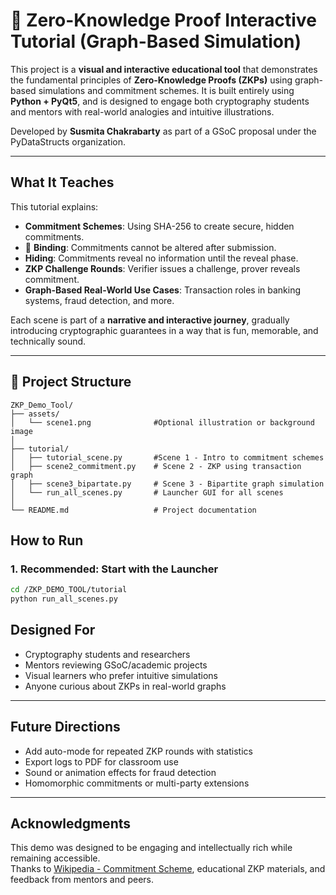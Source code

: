 # 🔐 Zero-Knowledge Proof Interactive Tutorial (Graph-Based Simulation)

This project is a **visual and interactive educational tool** that demonstrates the fundamental principles of **Zero-Knowledge Proofs (ZKPs)** using graph-based simulations and commitment schemes. It is built entirely using **Python + PyQt5**, and is designed to engage both cryptography students and mentors with real-world analogies and intuitive illustrations.

Developed by **Susmita Chakrabarty** as part of a GSoC proposal under the PyDataStructs organization.

---

##  What It Teaches

This tutorial explains:

-  **Commitment Schemes**: Using SHA-256 to create secure, hidden commitments.
- 🔐 **Binding**: Commitments cannot be altered after submission.
-  **Hiding**: Commitments reveal no information until the reveal phase.
- **ZKP Challenge Rounds**: Verifier issues a challenge, prover reveals commitment.
- **Graph-Based Real-World Use Cases**: Transaction roles in banking systems, fraud detection, and more.

Each scene is part of a **narrative and interactive journey**, gradually introducing cryptographic guarantees in a way that is fun, memorable, and technically sound.

---

## 📁 Project Structure
```plaintext
ZKP_Demo_Tool/
├── assets/
│   └── scene1.png              #Optional illustration or background image
│
├── tutorial/
│   ├── tutorial_scene.py       #Scene 1 - Intro to commitment schemes
│   ├── scene2_commitment.py    # Scene 2 - ZKP using transaction graph
│   ├── scene3_bipartate.py     # Scene 3 - Bipartite graph simulation
│   └── run_all_scenes.py       # Launcher GUI for all scenes
│
└── README.md                   # Project documentation

```
## How to Run

### 1. Recommended: Start with the Launcher

```bash
cd /ZKP_DEMO_TOOL/tutorial
python run_all_scenes.py
```
## Designed For

- Cryptography students and researchers  
- Mentors reviewing GSoC/academic projects  
- Visual learners who prefer intuitive simulations  
- Anyone curious about ZKPs in real-world graphs  

---

## Future Directions

- Add auto-mode for repeated ZKP rounds with statistics  
- Export logs to PDF for classroom use  
- Sound or animation effects for fraud detection  
- Homomorphic commitments or multi-party extensions  

---

## Acknowledgments

This demo was designed to be engaging and intellectually rich while remaining accessible.  
Thanks to [Wikipedia - Commitment Scheme](https://en.wikipedia.org/wiki/Commitment_scheme), educational ZKP materials, and feedback from mentors and peers.

